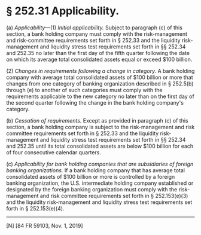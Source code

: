 # § 252.31   Applicability.

(a) *Applicability*—(1) *Initial applicability.* Subject to paragraph (c) of this section, a bank holding company must comply with the risk-management and risk-committee requirements set forth in § 252.33 and the liquidity risk-management and liquidity stress test requirements set forth in §§ 252.34 and 252.35 no later than the first day of the fifth quarter following the date on which its average total consolidated assets equal or exceed $100 billion.


(2) *Changes in requirements following a change in category.* A bank holding company with average total consolidated assets of $100 billion or more that changes from one category of banking organization described in § 252.5(b) through (e) to another of such categories must comply with the requirements applicable to the new category no later than on the first day of the second quarter following the change in the bank holding company's category.


(b) *Cessation of requirements.* Except as provided in paragraph (c) of this section, a bank holding company is subject to the risk-management and risk committee requirements set forth in § 252.33 and the liquidity risk-management and liquidity stress test requirements set forth in §§ 252.34 and 252.35 until its total consolidated assets are below $100 billion for each of four consecutive calendar quarters.


(c) *Applicability for bank holding companies that are subsidiaries of foreign banking organizations.* If a bank holding company that has average total consolidated assets of $100 billion or more is controlled by a foreign banking organization, the U.S. intermediate holding company established or designated by the foreign banking organization must comply with the risk-management and risk committee requirements set forth in § 252.153(e)(3) and the liquidity risk-management and liquidity stress test requirements set forth in § 252.153(e)(4).



---

[N] [84 FR 59103, Nov. 1, 2019]




